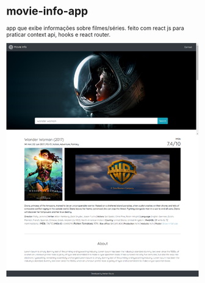 # movie-info-app
app que exibe informações sobre filmes/séries. feito com react js para praticar context api, hooks e react router.

<img src="https://raw.githubusercontent.com/herbertizidro/movie-info-app/develop/screencapture-localhost-3000-2021-11-18-22_26_15.png">



